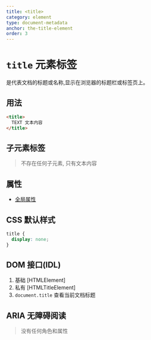```yaml
---
title: <title>
category: element
type: document-metadata
anchor: the-title-element
order: 3
---
```


# `title` 元素标签

是代表文档的标题或名称,显示在浏览器的标题栏或标签页上。

## 用法

```html
<title>
  TEXT 文本内容
</title>
```

## 子元素标签

> 不存在任何子元素, 只有文本内容

## 属性

* [全局属性](/front-end/HTML/attribute#anchor-全局属性)

## CSS 默认样式

```css
title {
  display: none;
}
```

## DOM 接口(IDL)

1. 基础 [HTMLElement]
1. 私有 [HTMLTitleElement]
1. `document.title` 查看当前文档标题

## ARIA 无障碍阅读

>没有任何角色和属性
